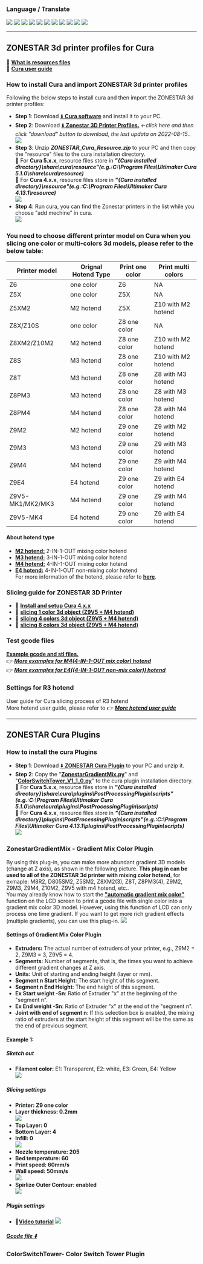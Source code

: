 ### Language / Translate
[![](../lanpic/ES.png)](https://github-com.translate.goog/ZONESTAR3D/Slicing-Guide/tree/master/cura?_x_tr_sl=en&_x_tr_tl=es)
[![](../lanpic/PT.png)](https://github-com.translate.goog/ZONESTAR3D/Slicing-Guide/tree/master/cura?_x_tr_sl=en&_x_tr_tl=pt)
[![](../lanpic/FR.png)](https://github-com.translate.goog/ZONESTAR3D/Slicing-Guide/tree/master/cura?_x_tr_sl=en&_x_tr_tl=fr)
[![](../lanpic/RU.png)](https://github-com.translate.goog/ZONESTAR3D/Slicing-Guide/tree/master/cura?_x_tr_sl=en&_x_tr_tl=ru)
[![](../lanpic/IT.png)](https://github-com.translate.goog/ZONESTAR3D/Slicing-Guide/tree/master/cura?_x_tr_sl=en&_x_tr_tl=it)
[![](../lanpic/DE.png)](https://github-com.translate.goog/ZONESTAR3D/Slicing-Guide/tree/master/cura?_x_tr_sl=en&_x_tr_tl=de)
[![](../lanpic/PL.png)](https://github-com.translate.goog/ZONESTAR3D/Slicing-Guide/tree/master/cura?_x_tr_sl=en&_x_tr_tl=pl)
[![](../lanpic/KR.png)](https://github-com.translate.goog/ZONESTAR3D/Slicing-Guide/tree/master/cura?_x_tr_sl=en&_x_tr_tl=ko)
[![](../lanpic/JP.png)](https://github-com.translate.goog/ZONESTAR3D/Slicing-Guide/tree/master/cura?_x_tr_sl=en&_x_tr_tl=ja)
[![](../lanpic/SA.png)](https://github-com.translate.goog/ZONESTAR3D/Slicing-Guide/tree/master/cura?_x_tr_sl=en&_x_tr_tl=ar)
[![](../lanpic/CN.png)](https://github-com.translate.goog/ZONESTAR3D/Slicing-Guide/tree/master/cura?_x_tr_sl=en&_x_tr_tl=zh-CN)

--------
## ZONESTAR 3d printer profiles for Cura 
:green_book: [**What is resources files**](https://github.com/Ultimaker/Cura/wiki/Definition-Files-Explained)     
:green_book: [**Cura user guide**](https://support.ultimaker.com/hc/en-us/categories/360002327600-Software)  
### How to install Cura and import ZONESTAR 3d printer profiles 
Following the below steps to install cura and then import the ZONESTAR 3d printer profiles:  
- **Step 1**:  Download [:arrow_down: **Cura software**](https://github.com/Ultimaker/Cura/releases) and install it to your PC.
- **Step 2**:  Download [:arrow_down: **Zonestar 3D Printer Profiles.**](./ZONESTAR_Cura_resources.zip) *<-click here and then click "download" button to download, the last updata on 2022-08-15.*.   
![](downloadzip.gif)  
- **Step 3**:   Unzip ***ZONESTAR_Cura_Resource.zip*** to your PC and then copy the "resource" files to the cura installation directory.    
:pushpin: For **Cura 5.x.x**, resource files store in ***"{Cura installed directory}\share\cura\resource"(e.g.:C:\Program Files\Ultimaker Cura 5.1.0\share\cura\resource)***         
:pushpin: For **Cura 4.x.x**, resource files store in ***"{Cura installed directory}\resource"(e.g.:C:\Program Files\Ultimaker Cura 4.13.1\resource)***   
![](ImportProfiles.gif)       
- **Step 4**: Run cura, you can find the Zonestar printers in the list while you choose "add mechine" in cura.    
![](machinelist.gif)
  
### You need to choose different printer model on Cura when you slicing one color or multi-colors 3d models, please refer to the below table:
|   Printer model  |Orignal Hotend Type| Print one color | Print multi colors |  
|------------------|-------------------|-----------------|--------------------|
|      Z6          |    one color      |       Z6        |        NA          | 
|      Z5X         |    one color      |       Z5X       |        NA          | 
|      Z5XM2       |    M2 hotend      |       Z5X       | Z10 with M2 hotend | 
|    Z8X/Z10S      |    one color      |  Z8 one color   |        NA          |
|    Z8XM2/Z10M2   |    M2 hotend      |  Z8 one color   | Z10 with M2 hotend |
|      Z8S         |    M3 hotend      |  Z8 one color   | Z10 with M2 hotend |
|      Z8T         |    M3 hotend      |  Z8 one color   | Z8 with M3 hotend  |
|      Z8PM3       |    M3 hotend      |  Z8 one color   | Z8 with M3 hotend  |
|      Z8PM4       |    M4 hotend      |  Z8 one color   | Z8 with M4 hotend  |
|      Z9M2        |    M2 hotend      |  Z9 one color   | Z9 with M2 hotend  |
|      Z9M3        |    M3 hotend      |  Z9 one color   | Z9 with M3 hotend  |
|      Z9M4        |    M4 hotend      |  Z9 one color   | Z9 with M4 hotend  |
|      Z9E4        |    E4 hotend      |  Z9 one color   | Z9 with E4 hotend  | 
| Z9V5-MK1/MK2/MK3 |    M4 hotend      |  Z9 one color   | Z9 with M4 hotend  | 
|   Z9V5-MK4       |    E4 hotend      |  Z9 one color   | Z9 with E4 hotend  | 

#### About hotend type
- [**M2 hotend:**](https://github.com/ZONESTAR3D/Upgrade-kit-guide/tree/main/HOTEND#m2-2-in-1-out--mixing-color-hotend) 2-IN-1-OUT mixing color hotend    
- [**M3 hotend:**](https://github.com/ZONESTAR3D/Upgrade-kit-guide/tree/main/HOTEND#m2-2-in-1-out--mixing-color-hotend) 3-IN-1-OUT mixing color hotend    
- [**M4 hotend:**](https://github.com/ZONESTAR3D/Upgrade-kit-guide/tree/main/HOTEND#m44-in-1-out-mixing-color-hotend) 4-IN-1-OUT mixing color hotend    
- [**E4 hotend:**](https://github.com/ZONESTAR3D/Upgrade-kit-guide/tree/main/HOTEND#e4-4-in-1-out-non-mix-color-hotend) 4-IN-1-OUT non-mixing color hotend    
For more information of the hotend, please refer to [**here**](https://github.com/ZONESTAR3D/Upgrade-kit-guide/tree/main/HOTEND).
  
### Slicing guide for ZONESTAR 3D Printer
<!-- - :movie_camera: [**Install and setup Cura 5.1.x**]()    -->
- :movie_camera: [**Install and setup Cura 4.x.x**](https://youtu.be/h2GynyUo7wQ)   
- :movie_camera: [**slicing 1 color 3d object (Z9V5 + M4 hotend)**](https://youtu.be/UDgjGRFrELc)   
- :movie_camera: [**slicing 4 colors 3d object (Z9V5 + M4 hotend)**](https://youtu.be/hP6Socp-Cz0)    
- :movie_camera: [**slicing 8 colors 3d object (Z9V5 + M4 hotend)**](https://youtu.be/qQ6UnTysqK0)  

### Test gcode files
[**Example gcode and stl files.**](./test-gcode-file/readme.md)    
:point_right: [***More examples for M4(4-IN-1-OUT mix color) hotend***](https://github.com/ZONESTAR3D/Upgrade-kit-guide/tree/main/HOTEND/M4%20%204-IN-1-OUT%20Mixing%20Color%20Hotend)  
:point_right: [***More examples for E4((4-IN-1-OUT non-mix color)) hotend***](https://github.com/ZONESTAR3D/Upgrade-kit-guide/tree/main/HOTEND/E4%204-IN-1-OUT%20Non-Mixing%20Color%20Hotend)  
### Settings for R3 hotend 
User guide for Cura slicing process of R3 hotend   
More hotend user guide, please refer to :point_right: [***More hotend user guide***](https://github.com/ZONESTAR3D/Upgrade-kit-guide/tree/main/HOTEND)  

-----
## ZONESTAR Cura Plugins
### How to install the cura Plugins
- **Step 1**: Download [:arrow_down: **ZONESTAR Cura Plugin**](./plugins/ZONESTAR_Cura_plugin.zip) to your PC and unzip it.
- **Step 2**: Copy the "[**ZonestarGradientMix.py**](./plugins/ZonestarGradientMix.py)" and "[**ColorSwitchTower_V1_1_0.py**](./plugins/ColorSwitchTower_V1_1_0.py)" to the cura plugin installation directory.    
:pushpin: For **Cura 5.x.x**, resource files store in ***"{Cura installed directory}\share\cura\plugins\PostProcessingPlugin\scripts"(e.g.:C:\Program Files\Ultimaker Cura 5.1.0\share\cura\plugins\PostProcessingPlugin\scripts)***         
:pushpin: For **Cura 4.x.x**, resource files store in ***"{Cura installed directory}\plugins\PostProcessingPlugin\scripts"(e.g.:C:\Program Files\Ultimaker Cura 4.13.1\plugins\PostProcessingPlugin\scripts)***  
![](Importplugins.gif) 

### ZonestarGradientMix - Gradient Mix Color Plugin 
By using this plug-in, you can make more abundant gradient 3D models (change at Z axis), as shown in the following picture. **This plug in can be used to all of the ZONESTAR 3d printer with mixing color hotend**, for exmaple: M8R2, D805SM2, Z5SM2, Z8XM2(3), Z8T, Z8PM3(4), Z9M2, Z9M3, Z9M4, Z10M2, Z9V5 with m4 hotend, etc..   
You may already know how to start the [**"automatic gradient mix color"**]() function on the LCD screen to print a gcode file with single color into a gradient mix color 3D model. However, using this function of LCD can only process one time gradient. If you want to get more rich gradient effects (multiple gradients), you can use this plug-in.
![](gradient3dmodel.jpg)
#### Settings of Gradient Mix Color Plugin
- **Extruders:** The actual number of extruders of your printer, e.g., Z9M2 = 2, Z9M3 = 3, Z9V5 = 4.
- **Segments:** Number of segments, that is, the times you want to achieve different gradient changes at Z axis.
- **Units:** Unit of starting and ending height (layer or mm).
- **Segment n Start Height**: The start height of this segment.
- **Segment n End Height**: The end height of this segment.
- **Ex Start weight -Sn**: Ratio of Extruder "x" at the beginning of the "segment n".
- **Ex End weight -Sn**: Ratio of Extruder "x" at the end of the "segment n".
- **Joint with end of segment n**: If this selection box is enabled, the mixing ratio of extruders at the start height of this segment will be the same as the end of previous segment.

#### Example 1: 
##### Sketch out
  - **Filament color:** E1: Transparent, E2: white, E3: Green, E4: Yellow    
  ![](./plugins/plan.jpg)
##### Slicing settings
  - **Printer: Z9 one color**   
  - **Layer thickness: 0.2mm**   
  ![](./plugins/slicingsettings0.jpg)  
  - **Top Layer: 0**   
  - **Bottom Layer: 4** 
  - **Infill: 0**    
  ![](./plugins/slicingsettings1.jpg)   
  - **Nozzle temperature: 205**   
  - **Bed temperature: 60** 
  - **Print speed: 60mm/s**   
  - **Wall speed: 50mm/s**    
  ![](./plugins/slicingsettings2.jpg)    
  - **Spirlize Outer  Contour: enabled**   
  ![](./plugins/slicingsettings3.jpg)    
##### Plugin settings 
  - :movie_camera:[**Video tutorial**](./plugins/plugin_setting.gif)
  ![](./plugins/plugin_settings.jpg)    
##### [Gcode file :arrow_down:](./plugins/M4_Vase.zip)



### ColorSwitchTower- Color Switch Tower Plugin
